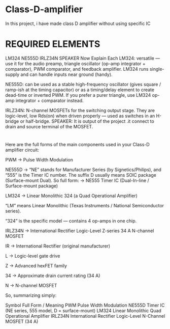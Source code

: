# Class-D-amplifier
In this project, i have made class D amplifier without using specific IC 
# REQUIRED ELEMENTS
LM324
NE555D
IRLZ34N
SPEAKER
 Now Explain Each
 LM324: versatile — use it for the audio preamp, triangle oscillator (op-amp integrator + comparator), PWM comparator, and feedback amplifier. LM324 runs single-supply and can handle inputs near ground (handy).

NE555D: can be used as a stable high-frequency oscillator (gives square / ramp-ish at the timing capacitor) or as a timing/delay element to create dead-time or inverted PWM. If you prefer a purer triangle, use LM324 op-amp integrator + comparator instead.

IRLZ34N: N-channel MOSFETs for the switching output stage. They are logic-level, low Rds(on) when driven properly — used as switches in an H-bridge or half-bridge.
SPEAKER: It is output of the project .it connect to drain and source terminal of the MOSFET.
#


Here are the full forms of the main components used in your Class-D amplifier circuit:

PWM → Pulse Width Modulation

NE555D → “NE” stands for Manufacturer Series (by Signetics/Philips), and “555” is the Timer IC number. The suffix D usually means SOIC package (Surface-mount Dual). So full form:
→ NE555 Timer IC (Dual-In-line / Surface-mount package)

LM324 → Linear Monolithic 324 (a Quad Operational Amplifier)

“LM” means Linear Monolithic (Texas Instruments / National Semiconductor series).

“324” is the specific model — contains 4 op-amps in one chip.

IRLZ34N → International Rectifier Logic-Level Z-series 34 A N-channel MOSFET

IR → International Rectifier (original manufacturer)

L → Logic-level gate drive

Z → Advanced hexFET family

34 → Approximate drain current rating (34 A)

N → N-channel MOSFET

So, summarizing simply:

Symbol	Full Form / Meaning
PWM	Pulse Width Modulation
NE555D	Timer IC (NE series, 555 model, D = surface-mount)
LM324	Linear Monolithic Quad Operational Amplifier
IRLZ34N	International Rectifier Logic-Level N-Channel MOSFET (34 A)

 
